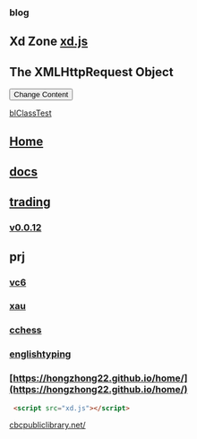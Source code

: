 ### blog
## Xd Zone [xd.js](xd.js)
<div id="debug"></div>
<div id="demo">
<h2>The XMLHttpRequest Object</h2>
<button type="button" onclick="loadDoc(songSrc(1))">Change Content</button>
</div>

[blClassTest](blClassTest.html)

## [Home](https://littleflute.github.io/blog/) 

## [docs](docs)
## [trading](trading)

### [v0.0.12](https://github.com/littleflute/blog/edit/master/README.md)
 
## prj
### [vc6](https://littleflute.github.io/vc6/)
### [xau](https://littleflute.github.io/xau/)
### [cchess](https://littleflute.github.io/cchess) 
### [englishtyping](https://shanuan.github.io/englishtyping) 
### [https://hongzhong22.github.io/home/](https://hongzhong22.github.io/home/)

 
~~~html
 <script src="xd.js"></script>
~~~
 <script src="xd.js"></script>

<div id= 'links'>
 <a target="_blank" href="https://cbcpubliclibrary.net/" >cbcpubliclibrary.net/</a>	
</div>
 
